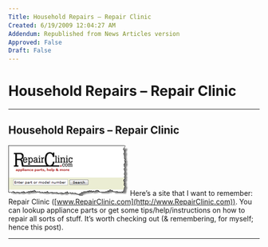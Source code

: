 ```yaml
---
Title: Household Repairs – Repair Clinic
Created: 6/19/2009 12:04:27 AM
Addendum: Republished from News Articles version
Approved: False
Draft: False
---
```

# Household Repairs – Repair Clinic

---

## Household Repairs – Repair Clinic


[![image](images/2009/WLW-HouseholdRepairsRepairClinic_F00-image_3.png "image")](http://www.RepairClinic.com) Here’s a site that I want to remember: Repair Clinic ([www.RepairClinic.com](http://www.RepairClinic.com)). You can lookup appliance parts or get some tips/help/instructions on how to repair all sorts of stuff. It’s worth checking out (& remembering, for myself; hence this post).


<script src="/DesktopModules/itcMetaPost/js/mg.js" type="text/javascript"></script>


---

